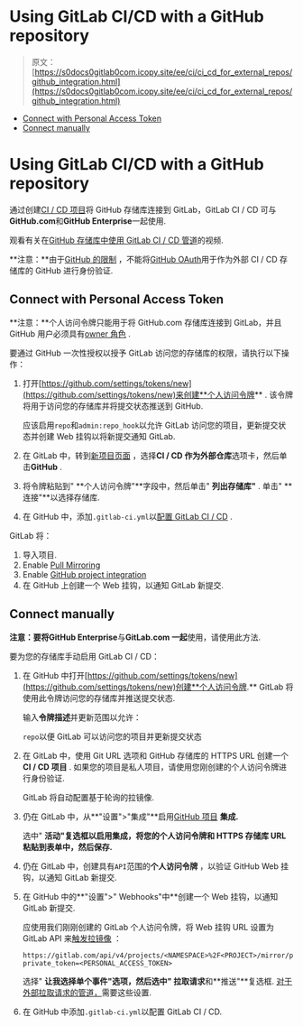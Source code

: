# Using GitLab CI/CD with a GitHub repository

> 原文：[https://s0docs0gitlab0com.icopy.site/ee/ci/ci_cd_for_external_repos/github_integration.html](https://s0docs0gitlab0com.icopy.site/ee/ci/ci_cd_for_external_repos/github_integration.html)

*   [Connect with Personal Access Token](#connect-with-personal-access-token)
*   [Connect manually](#connect-manually)

# Using GitLab CI/CD with a GitHub repository[](#using-gitlab-cicd-with-a-github-repository-premium "Permalink")

通过创建[CI / CD 项目](index.html)将 GitHub 存储库连接到 GitLab，GitLab CI / CD 可与**GitHub.com**和**GitHub Enterprise**一起使用.

观看有关在[GitHub 存储库中使用 GitLab CI / CD 管道](https://www.youtube.com/watch?v=qgl3F2j-1cI)的视频.

**注意：**由于[GitHub 的限制](https://gitlab.com/gitlab-org/gitlab/-/issues/9147) ，不能将[GitHub OAuth](../../integration/github.html#enabling-github-oauth)用于作为外部 CI / CD 存储库的 GitHub 进行身份验证.

## Connect with Personal Access Token[](#connect-with-personal-access-token "Permalink")

**注意：**个人访问令牌只能用于将 GitHub.com 存储库连接到 GitLab，并且 GitHub 用户必须具有[owner 角色](https://help.github.com/en/github/getting-started-with-github/access-permissions-on-github) .

要通过 GitHub 一次性授权以授予 GitLab 访问您的存储库的权限，请执行以下操作：

1.  打开[https://github.com/settings/tokens/new](https://github.com/settings/tokens/new)来创建**个人访问令牌** . 该令牌将用于访问您的存储库并将提交状态推送到 GitHub.

    应该启用`repo`和`admin:repo_hook`以允许 GitLab 访问您的项目，更新提交状态并创建 Web 挂钩以将新提交通知 GitLab.

2.  在 GitLab 中，转到[新项目页面](../../gitlab-basics/create-project.html#create-a-project-in-gitlab) ，选择**CI / CD 作为外部仓库**选项卡，然后单击**GitHub** .

3.  将令牌粘贴到" **个人访问令牌"**字段中，然后单击" **列出存储库"** . 单击" **连接"**以选择存储库.

4.  在 GitHub 中，添加`.gitlab-ci.yml`以[配置 GitLab CI / CD](../quick_start/README.html) .

GitLab 将：

1.  导入项目.
2.  Enable [Pull Mirroring](../../user/project/repository/repository_mirroring.html#pulling-from-a-remote-repository-starter)
3.  Enable [GitHub project integration](../../user/project/integrations/github.html)
4.  在 GitHub 上创建一个 Web 挂钩，以通知 GitLab 新提交.

## Connect manually[](#connect-manually "Permalink")

**注意：**要将**GitHub Enterprise**与**GitLab.com 一起**使用，请使用此方法.

要为您的存储库手动启用 GitLab CI / CD：

1.  在 GitHub 中打开[https://github.com/settings/tokens/new](https://github.com/settings/tokens/new)创建**个人访问令牌.** GitLab 将使用此令牌访问您的存储库并推送提交状态.

    输入**令牌描述**并更新范围以允许：

    `repo`以便 GitLab 可以访问您的项目并更新提交状态

2.  在 GitLab 中，使用 Git URL 选项和 GitHub 存储库的 HTTPS URL 创建一个**CI / CD 项目** . 如果您的项目是私人项目，请使用您刚创建的个人访问令牌进行身份验证.

    GitLab 将自动配置基于轮询的拉镜像.

3.  仍在 GitLab 中，从**"设置">"集成"**启用[GitHub 项目](../../user/project/integrations/github.html) **集成.**

    选中" **活动"**复选框以启用集成，将您的个人访问令牌和 HTTPS 存储库 URL 粘贴到表单中，然后**保存.**

4.  仍在 GitLab 中，创建具有`API`范围的**个人访问令牌** ，以验证 GitHub Web 挂钩，以通知 GitLab 新提交.

5.  在 GitHub 中的**"设置">" Webhooks"中**创建一个 Web 挂钩，以通知 GitLab 新提交.

    应使用我们刚刚创建的 GitLab 个人访问令牌，将 Web 挂钩 URL 设置为 GitLab API 来[触发拉镜像](../../api/projects.html#start-the-pull-mirroring-process-for-a-project-starter) ：

    ```
    https://gitlab.com/api/v4/projects/<NAMESPACE>%2F<PROJECT>/mirror/pull?private_token=<PERSONAL_ACCESS_TOKEN> 
    ```

    选择" **让我选择单个事件"**选项，然后选中" **拉**取**请求**和**推送"**复选框. [对于外部拉取请求的管道，](index.html#pipelines-for-external-pull-requests)需要这些设置.

6.  在 GitHub 中添加`.gitlab-ci.yml`以配置 GitLab CI / CD.